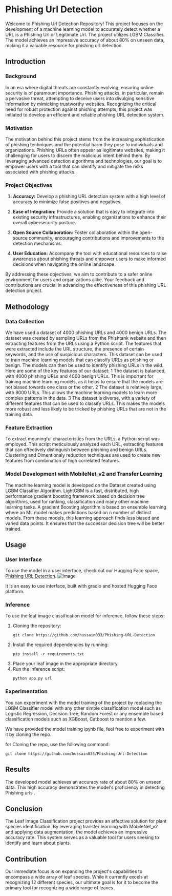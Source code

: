 # Phishing Url Detection
Welcome to Phishing Url Detection Repository! This project focuses on the development of a machine learning model to accurately detect whether a URL is a Phishing Url or Legitimate Url. The project utilizes LGBM Classifier. The model achieves an impressive accuracy of about 80% on unseen data, making it a valuable resource for phishing url detection.

## Introduction

### Background
In an era where digital threats are constantly evolving, ensuring online security is of paramount importance. Phishing attacks, in particular, remain a pervasive threat, attempting to deceive users into divulging sensitive information by mimicking trustworthy websites. Recognizing the critical need for robust protection against phishing attempts, this project was initiated to develop an efficient and reliable phishing URL detection system.

### Motivation

The motivation behind this project stems from the increasing sophistication of phishing techniques and the potential harm they pose to individuals and organizations. Phishing URLs often appear as legitimate websites, making it challenging for users to discern the malicious intent behind them. By leveraging advanced detection algorithms and technologies, our goal is to empower users with a tool that can identify and mitigate the risks associated with phishing attacks.

### Project Objectives

1. **Accuracy:** Develop a phishing URL detection system with a high level of accuracy to minimize false positives and negatives.
   
2. **Ease of Integration:** Provide a solution that is easy to integrate into existing security infrastructures, enabling organizations to enhance their overall cybersecurity posture.

3. **Open Source Collaboration:** Foster collaboration within the open-source community, encouraging contributions and improvements to the detection mechanisms.

4. **User Education:** Accompany the tool with educational resources to raise awareness about phishing threats and empower users to make informed decisions when navigating the online landscape.

By addressing these objectives, we aim to contribute to a safer online environment for users and organizations alike. Your feedback and contributions are crucial in advancing the effectiveness of this phishing URL detection project.

## Methodology

### Data Collection

We have used a dataset of 4000 phishing URLs and 4000 benign URLs. The dataset 
was created by sampling URLs from the Phishtank website and then extracting 
features from the URLs using a Python script. The features that were extracted include 
the URL structure, the presence of certain keywords, and the use of suspicious 
characters.
This dataset can be used to train machine learning models that can classify URLs as 
phishing or benign. The models can then be used to identify phishing URLs in the 
wild.
Here are some of the key features of our dataset:
1 The dataset is balanced, with 4000 phishing URLs and 4000 benign URLs. This is 
important for training machine learning models, as it helps to ensure that the 
models are not biased towards one class or the other.
2 The dataset is relatively large, with 8000 URLs. This allows the machine learning 
models to learn more complex patterns in the data.
3 The dataset is diverse, with a variety of different features that can be used to 
classify URLs. This makes the models more robust and less likely to be tricked by 
phishing URLs that are not in the training data.

### Feature Extraction
To extract meaningful characteristics from the URLs, a Python script was employed. 
This script meticulously analyzed each URL, extracting features that can effectively 
distinguish between phishing and benign URLs.
Clustering and Dimentionaly reduction techniques are used to create new features from combination of high correlated features.

### Model Development with MobileNet_v2 and Transfer Learning
The machine learning model is developed on the Dataset created using LGBM Classifier Algorithm. LightGBM is a fast, distributed, high performance gradient boosting framework based on decision tree algorithms, used for ranking, classification and many other machine learning tasks. A gradient Boosting algorithm is based on ensemble learning where an ML model makes predictions based on n number of distinct models. From these models, this learning approach finds less biased and varied data points. It ensures that the successor decision tree will be better trained.

## Usage

### User Interface
To use the model in a user interface, check out our Hugging Face space,
[Phishing URL Detection](https://huggingface.co/spaces/Hussain033/Phishing-URL-Detection).
![image](https://github.com/hussain033/Leaf-image-classification/assets/83116894/bb260837-d4e5-4856-adb3-54e3e1b973c6)


It is an easy to use interface, built with gradio and hosted Hugging Face platform. 

### Inference
To use the leaf image classification model for inference, follow these steps:

1. Cloning the repository: 
   ```
   git clone https://github.com/hussain033/Phishing-URL-Detection
   ```
3. Install the required dependencies by running:
   ```
   pip install -r requirements.txt
   ```
4. Place your leaf image in the appropriate directory.
5. Run the inference script:
   ```
   python app.py url
   ```

### Experimentation
You can experiment with the model training of the project by replacing the LGBM Classifier model with any other  simple classification model such as Logistic Regression, Decision Tree, Random Forest or any ensemble based classification models such as XGBoost, Catboost to mention a few. 

We have provided the model training ipynb file, feel free to experiment with it by cloning the repo.

for Cloning the repo, use the following command:
``` 
git clone https://github.com/hussain033/Phishing-Url-Detection
```

## Results

The developed model achieves an accuracy rate of about 80% on unseen data. This high accuracy demonstrates the model's proficiency in detecting Phishing urls . 

## Conclusion

The Leaf Image Classification project provides an effective solution for plant species identification. By leveraging transfer learning with MobileNet_v2 and applying data augmentation, the model achieves an impressive accuracy rate. This system serves as a valuable tool for users seeking to identify and learn about plants.

## Contribution

Our immediate focus is on expanding the project's capabilities to encompass a wide array of leaf species. While it currently excels at recognizing 12 different species, our ultimate goal is for it to become the primary tool for recognizing a wide range of leaves.
